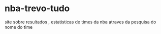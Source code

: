 # nba-trevo-tudo
site sobre resultados , estatisticas de times da nba atraves da pesquisa do nome do time 
